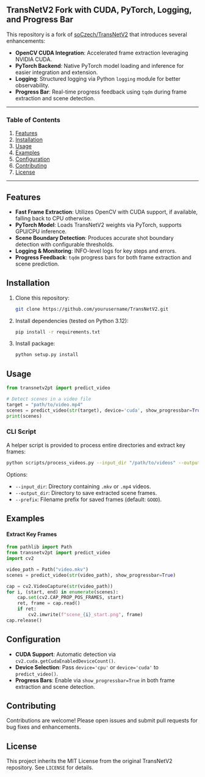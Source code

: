 ## TransNetV2 Fork with CUDA, PyTorch, Logging, and Progress Bar

This repository is a fork of [soCzech/TransNetV2](https://github.com/soCzech/TransNetV2) that introduces several enhancements:

* **OpenCV CUDA Integration**: Accelerated frame extraction leveraging NVIDIA CUDA.
* **PyTorch Backend**: Native PyTorch model loading and inference for easier integration and extension.
* **Logging**: Structured logging via Python `logging` module for better observability.
* **Progress Bar**: Real-time progress feedback using `tqdm` during frame extraction and scene detection.

---

### Table of Contents

1. [Features](#features)
2. [Installation](#installation)
3. [Usage](#usage)
4. [Examples](#examples)
5. [Configuration](#configuration)
6. [Contributing](#contributing)
7. [License](#license)

---

## Features

* **Fast Frame Extraction**: Utilizes OpenCV with CUDA support, if available, falling back to CPU otherwise.
* **PyTorch Model**: Loads TransNetV2 weights via PyTorch, supports GPU/CPU inference.
* **Scene Boundary Detection**: Produces accurate shot boundary detection with configurable thresholds.
* **Logging & Monitoring**: INFO-level logs for key steps and errors.
* **Progress Feedback**: `tqdm` progress bars for both frame extraction and scene prediction.

## Installation

1. Clone this repository:

   ```bash
   git clone https://github.com/yourusername/TransNetV2.git
   ```
2. Install dependencies (tested on Python 3.12):

   ```bash
   pip install -r requirements.txt
   ```
3. Install package:
   ```bash
   python setup.py install
   ``` 

## Usage

```python
from transnetv2pt import predict_video

# Detect scenes in a video file
target = "path/to/video.mp4"
scenes = predict_video(str(target), device='cuda', show_progressbar=True)
print(scenes)
```

### CLI Script

A helper script is provided to process entire directories and extract key frames:

```bash
python scripts/process_videos.py --input_dir "/path/to/videos" --output_dir "/path/to/output/images"
```

Options:

* `--input_dir`: Directory containing `.mkv` or `.mp4` videos.
* `--output_dir`: Directory to save extracted scene frames.
* `--prefix`: Filename prefix for saved frames (default: `GOOD`).

## Examples

#### Extract Key Frames

```python
from pathlib import Path
from transnetv2pt import predict_video
import cv2

video_path = Path("video.mkv")
scenes = predict_video(str(video_path), show_progressbar=True)

cap = cv2.VideoCapture(str(video_path))
for i, (start, end) in enumerate(scenes):
    cap.set(cv2.CAP_PROP_POS_FRAMES, start)
    ret, frame = cap.read()
    if ret:
        cv2.imwrite(f"scene_{i}_start.png", frame)
cap.release()
```

## Configuration

* **CUDA Support**: Automatic detection via `cv2.cuda.getCudaEnabledDeviceCount()`.
* **Device Selection**: Pass `device='cpu'` or `device='cuda'` to `predict_video()`.
* **Progress Bars**: Enable via `show_progressbar=True` in both frame extraction and scene detection.

## Contributing

Contributions are welcome! Please open issues and submit pull requests for bug fixes and enhancements.

## License

This project inherits the MIT License from the original TransNetV2 repository. See `LICENSE` for details.

